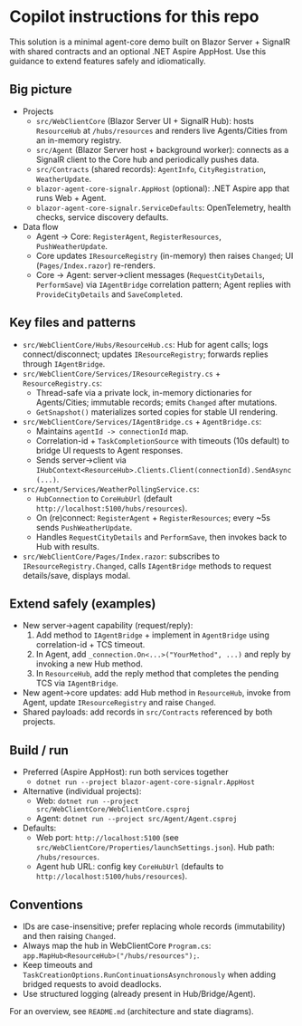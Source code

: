 # Copilot instructions for this repo

This solution is a minimal agent-core demo built on Blazor Server + SignalR with shared contracts and an optional .NET Aspire AppHost. Use this guidance to extend features safely and idiomatically.

## Big picture
- Projects
  - `src/WebClientCore` (Blazor Server UI + SignalR Hub): hosts `ResourceHub` at `/hubs/resources` and renders live Agents/Cities from an in-memory registry.
  - `src/Agent` (Blazor Server host + background worker): connects as a SignalR client to the Core hub and periodically pushes data.
  - `src/Contracts` (shared records): `AgentInfo`, `CityRegistration`, `WeatherUpdate`.
  - `blazor-agent-core-signalr.AppHost` (optional): .NET Aspire app that runs Web + Agent.
  - `blazor-agent-core-signalr.ServiceDefaults`: OpenTelemetry, health checks, service discovery defaults.
- Data flow
  - Agent -> Core: `RegisterAgent`, `RegisterResources`, `PushWeatherUpdate`.
  - Core updates `IResourceRegistry` (in-memory) then raises `Changed`; UI (`Pages/Index.razor`) re-renders.
  - Core -> Agent: server->client messages (`RequestCityDetails`, `PerformSave`) via `IAgentBridge` correlation pattern; Agent replies with `ProvideCityDetails` and `SaveCompleted`.

## Key files and patterns
- `src/WebClientCore/Hubs/ResourceHub.cs`: Hub for agent calls; logs connect/disconnect; updates `IResourceRegistry`; forwards replies through `IAgentBridge`.
- `src/WebClientCore/Services/IResourceRegistry.cs` + `ResourceRegistry.cs`:
  - Thread-safe via a private lock, in-memory dictionaries for Agents/Cities; immutable records; emits `Changed` after mutations.
  - `GetSnapshot()` materializes sorted copies for stable UI rendering.
- `src/WebClientCore/Services/IAgentBridge.cs` + `AgentBridge.cs`:
  - Maintains `agentId -> connectionId` map.
  - Correlation-id + `TaskCompletionSource` with timeouts (10s default) to bridge UI requests to Agent responses.
  - Sends server->client via `IHubContext<ResourceHub>.Clients.Client(connectionId).SendAsync(...)`.
- `src/Agent/Services/WeatherPollingService.cs`:
  - `HubConnection` to `CoreHubUrl` (default `http://localhost:5100/hubs/resources`).
  - On (re)connect: `RegisterAgent` + `RegisterResources`; every ~5s sends `PushWeatherUpdate`.
  - Handles `RequestCityDetails` and `PerformSave`, then invokes back to Hub with results.
- `src/WebClientCore/Pages/Index.razor`: subscribes to `IResourceRegistry.Changed`, calls `IAgentBridge` methods to request details/save, displays modal.

## Extend safely (examples)
- New server->agent capability (request/reply):
  1) Add method to `IAgentBridge` + implement in `AgentBridge` using correlation-id + TCS timeout.
  2) In Agent, add `_connection.On<...>("YourMethod", ...)` and reply by invoking a new Hub method.
  3) In `ResourceHub`, add the reply method that completes the pending TCS via `IAgentBridge`.
- New agent->core updates: add Hub method in `ResourceHub`, invoke from Agent, update `IResourceRegistry` and raise `Changed`.
- Shared payloads: add records in `src/Contracts` referenced by both projects.

## Build / run
- Preferred (Aspire AppHost): run both services together
  - `dotnet run --project blazor-agent-core-signalr.AppHost`
- Alternative (individual projects):
  - Web: `dotnet run --project src/WebClientCore/WebClientCore.csproj`
  - Agent: `dotnet run --project src/Agent/Agent.csproj`
- Defaults:
  - Web port: `http://localhost:5100` (see `src/WebClientCore/Properties/launchSettings.json`). Hub path: `/hubs/resources`.
  - Agent hub URL: config key `CoreHubUrl` (defaults to `http://localhost:5100/hubs/resources`).

## Conventions
- IDs are case-insensitive; prefer replacing whole records (immutability) and then raising `Changed`.
- Always map the hub in WebClientCore `Program.cs`: `app.MapHub<ResourceHub>("/hubs/resources");`.
- Keep timeouts and `TaskCreationOptions.RunContinuationsAsynchronously` when adding bridged requests to avoid deadlocks.
- Use structured logging (already present in Hub/Bridge/Agent).

For an overview, see `README.md` (architecture and state diagrams).